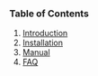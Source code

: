 ### Table of Contents

1. [Introduction](./introduction.md)
1. [Installation](./installation.md)
1. [Manual](./manual.md)
1. [FAQ](./faq.md)
